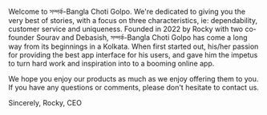 Welcome to সম্পর্ক-Bangla Choti Golpo. We're dedicated to giving you the very best of stories, with a focus on three characteristics, ie: dependability, customer service and uniqueness. Founded in 2022 by Rocky with two co-founder Sourav and Debasish, সম্পর্ক-Bangla Choti Golpo has come a long way from its beginnings in a Kolkata. When first started out, his/her passion for providing the best app interface for his users, and gave him the impetus to turn hard work and inspiration into to a booming online app.

We hope you enjoy our products as much as we enjoy offering them to you. If you have any questions or comments, please don't hesitate to contact us.

Sincerely, Rocky, CEO
